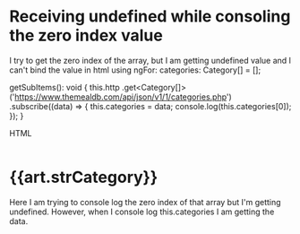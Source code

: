 
# Receiving undefined while consoling the zero index value

I try to get the zero index of the array, but I am getting undefined value and I can't bind the value in html using ngFor:
categories: Category[] = [];


  getSubItems(): void {
    this.http
      .get<Category[]>('https://www.themealdb.com/api/json/v1/1/categories.php')
      .subscribe((data) => {
        this.categories = data;
        console.log(this.categories[0]);
      });
  }

HTML
<div class="food-item" *ngFor="let art of categories">
    <img class="card-img-top" style="max-width:300px;" role="button">
    <h1>{{art.strCategory}}</h1>
</div>

Here I am trying to console log the zero index of that array but I'm getting undefined. However, when I console log this.categories I am getting the data.

        